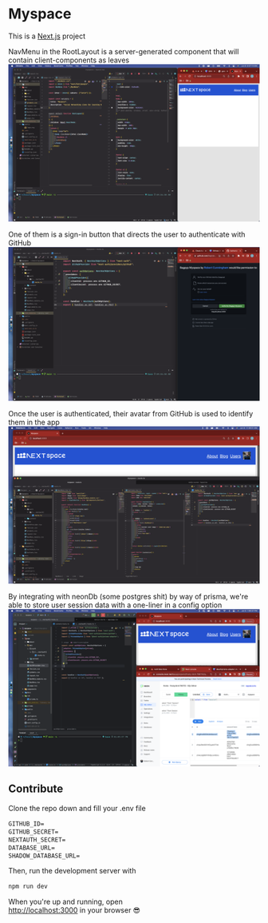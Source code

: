 # Myspace

This is a [Next.js](https://nextjs.org/) project

NavMenu in the RootLayout is a server-generated component 
that will contain client-components as leaves  
![rootLayout](rootLayout.png)

One of them is a sign-in button that directs 
the user to authenticate with GitHub  
![githubProvider](githubProvider.png)

Once the user is authenticated, their avatar 
from GitHub is used to identify them in the app
![authAvatar](authAvatar.png)

By integrating with neonDb (some postgres shit) 
by way of prisma, we're able to store user session data 
with a one-liner in a config option
![sessionToken](sessionToken.png)

## Contribute

Clone the repo down and fill your .env file
```
GITHUB_ID=
GITHUB_SECRET=
NEXTAUTH_SECRET=
DATABASE_URL=
SHADOW_DATABASE_URL=
```

Then, run the development server with
```bash
npm run dev
```

When you're up and running, open  
[http://localhost:3000](http://localhost:3000) 
in your browser 😎
